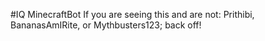 #IQ MinecraftBot
If you are seeing this and are not: Prithibi, BananasAmIRite, or Mythbusters123; back off!